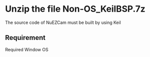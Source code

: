 # Unzip the file Non-OS_KeilBSP.7z 

  The source code of NuEZCam must be built by using Keil

## Requirement

  Required Window OS
